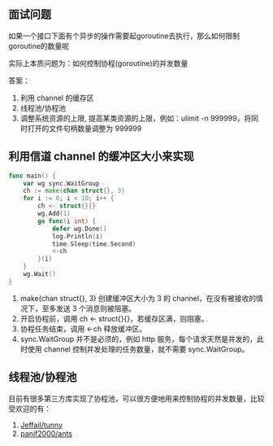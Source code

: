 ## 面试问题
如果一个接口下面有个异步的操作需要起goroutine去执行，那么如何限制goroutine的数量呢

实际上本质问题为：如何控制协程(goroutine)的并发数量

答案：
1. 利用 channel 的缓存区
2. 线程池/协程池
3. 调整系统资源的上限, 提高某类资源的上限，例如：ulimit -n 999999，将同时打开的文件句柄数量调整为 999999

## 利用信道 channel 的缓冲区大小来实现

```go
func main() {
	var wg sync.WaitGroup
	ch := make(chan struct{}, 3)
	for i := 0; i < 10; i++ {
		ch <- struct{}{}
		wg.Add(1)
		go func(i int) {
			defer wg.Done()
			log.Println(i)
			time.Sleep(time.Second)
			<-ch
		}(i)
	}
	wg.Wait()
}
```
1. make(chan struct{}, 3) 创建缓冲区大小为 3 的 channel，在没有被接收的情况下，至多发送 3 个消息则被阻塞。
2. 开启协程前，调用 ch <- struct{}{}，若缓存区满，则阻塞。
3. 协程任务结束，调用 <-ch 释放缓冲区。
4. sync.WaitGroup 并不是必须的，例如 http 服务，每个请求天然是并发的，此时使用 channel 控制并发处理的任务数量，就不需要 sync.WaitGroup。

## 线程池/协程池
目前有很多第三方库实现了协程池，可以很方便地用来控制协程的并发数量，比较受欢迎的有：

1. [Jeffail/tunny](https://github.com/Jeffail/tunny)
2. [panjf2000/ants](https://github.com/panjf2000/ants)
